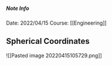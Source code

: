 ##### Note Info
Date: 2022/04/15
Course: [[Engineering]]

## Spherical Coordinates
![[Pasted image 20220415105729.png]]

